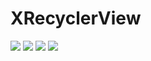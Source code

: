 # XRecyclerView
![](https://github.com/wu-liao-de-ren-sheng/XRecyclerView/raw/master/app/src/main/res/raw/Swipe.gif) ![](https://github.com/wu-liao-de-ren-sheng/XRecyclerView/raw/master/app/src/main/res/raw/Linear.gif)  ![](https://github.com/wu-liao-de-ren-sheng/XRecyclerView/raw/master/app/src/main/res/raw/Grid.gif) ![](https://github.com/wu-liao-de-ren-sheng/XRecyclerView/raw/master/app/src/main/res/raw/Staggered.gif)
